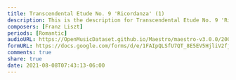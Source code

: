 ```yaml
---
title: Transcendental Etude No. 9 'Ricordanza' (1)
description: This is the description for Transcendental Etude No. 9 'Ricordanza' by Franz Liszt
composers: [Franz Liszt]
periods: [Romantic]
audioURL: https://OpenMusicDataset.github.io/Maestro/maestro-v3.0.0/2004/MIDI-Unprocessed_XP_01_R1_2004_04-05_ORIG_MID--AUDIO_01_R1_2004_05_Track05_wav.midi
formURL: https://docs.google.com/forms/d/e/1FAIpQLSfU7QT_8E5EV5HjliV2fj-8I4N6N74h8ihBiLgX_ytgr6u8Gw/viewform
comments: true
share: true
date: 2021-08-08T07:43:13-06:00
---
```

